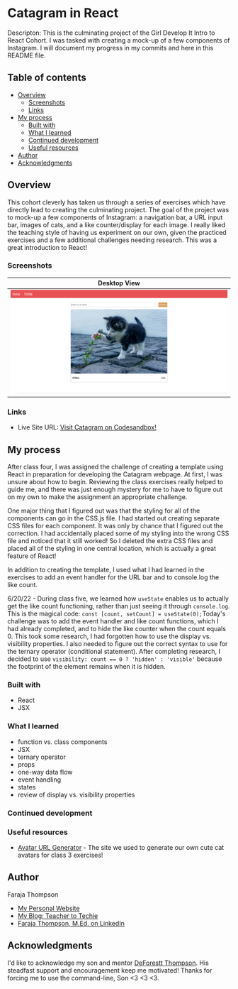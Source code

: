 # Catagram in React

Descripton: This is the culminating project of the Girl Develop It Intro to React Cohort. I was tasked with creating a mock-up of a few components of Instagram. I will document my progress in my commits and here in this README file.

## Table of contents

- [Overview](#overview)
  - [Screenshots](#screenshots)
  - [Links](#links)
- [My process](#my-process)
  - [Built with](#built-with)
  - [What I learned](#what-i-learned)
  - [Continued development](#continued-development)
  - [Useful resources](#useful-resources)
- [Author](#author)
- [Acknowledgments](#acknowledgments)

## Overview

This cohort cleverly has taken us through a series of exercises which have directly lead to creating the culminating project. The goal of the project was to mock-up a few components of Instagram: a navigation bar, a URL input bar, images of cats, and a like counter/display for each image. I really liked the teaching style of having us experiment on our own, given the practiced exercises and a few additional challenges needing research. This was a great introduction to React!

### Screenshots
<!-- | <b>Mobile View</b>|  -->
<!-- |:--:| -->
<!-- | ![My Solution for Mobile]() | -->

| <b>Desktop View</b>| 
|:--:|
| ![My Solution for Desktop](https://github.com/Faraja17/catagram-in-react/blob/main/Screen%20Shot%202022-06-19%20at%203.22.27%20AM.png?raw=true) |


### Links

- Live Site URL: [Visit Catagram on Codesandbox!](https://z11j68.csb.app/)

## My process

After class four, I was assigned the challenge of creating a template using React in preparation for developing the Catagram webpage. At first, I was unsure about how to begin. Reviewing the class exercises really helped to guide me, and there was just enough mystery for me to have to figure out on my own to make the assignment an appropriate challenge. 

One major thing that I figured out was that the styling for all of the components can go in the CSS.js file. I had started out creating separate CSS files for each component. It was only by chance that I figured out the correction. I had accidentally placed some of my styling into the wrong CSS file and noticed that it still worked! So I deleted the extra CSS files and placed all of the styling in one central location, which is actually a great feature of React!

In addition to creating the template, I used what I had learned in the exercises to add an event handler for the URL bar and to console.log the like count.

6/20/22 - During class five, we learned how `useState` enables us to actually get the like count functioning, rather than just seeing it through `console.log`. This is the magical code: `const [count, setCount] = useState(0);`Today's challenge was to add the event handler and like count functions, which I had already completed, and to hide the like counter when the count equals 0. This took some research, I had forgotten how to use the display vs. visibility properties. I also needed to figure out the correct syntax to use for the ternary operator (conditional statement). After completing research, I decided to use `visibility: count == 0 ? 'hidden' : 'visible'` because the footprint of the element remains when it is hidden.


### Built with

- React
- JSX

### What I learned

- function vs. class components
- JSX
- ternary operator
- props
- one-way data flow
- event handling
- states
- review of display vs. visibility properties

### Continued development



### Useful resources

- [Avatar URL Generator](https://vinicius73.github.io/gravatar-url-generator/#/) - The site we used to generate our own cute cat avatars for class 3 exercises!
<!-- - []() - annotation -->

## Author

Faraja Thompson

- [My Personal Website](https://faraja17.github.io/my-website/)
- [My Blog: Teacher to Techie](https://faraja17.github.io/)
- [Faraja Thompson, M.Ed. on LinkedIn](https://www.linkedin.com/in/faraja-thompson-m-ed-70885b8/)

## Acknowledgments

I'd like to acknowledge my son and mentor [DeForestt Thompson](https://github.com/DeForestt).  His steadfast support and encouragement keep me motivated!  Thanks for forcing me to use the command-line, Son <3 <3 <3.
